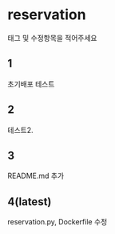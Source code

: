 # reservation

태그 및 수정항목을 적어주세요

## 1

초기배포 테스트

## 2

테스트2.

## 3

README.md 추가

## 4(latest)

reservation.py, Dockerfile 수정
